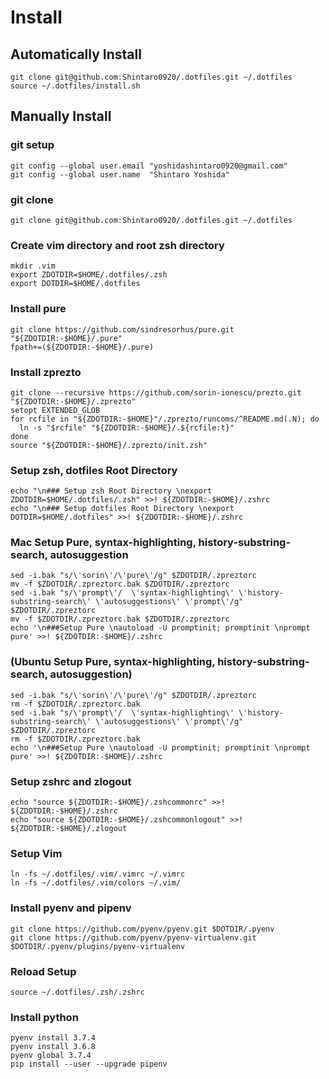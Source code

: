 # Install 
## Automatically Install
```
git clone git@github.com:Shintaro0920/.dotfiles.git ~/.dotfiles
source ~/.dotfiles/install.sh 
```
## Manually Install
### git setup
```
git config --global user.email "yoshidashintaro0920@gmail.com"
git config --global user.name  "Shintaro Yoshida" 
```
### git clone 
```
git clone git@github.com:Shintaro0920/.dotfiles.git ~/.dotfiles
```
### Create vim directory and root zsh directory
```
mkdir .vim
export ZDOTDIR=$HOME/.dotfiles/.zsh
export DOTDIR=$HOME/.dotfiles
```

### Install pure
```
git clone https://github.com/sindresorhus/pure.git "${ZDOTDIR:-$HOME}/.pure"
fpath+=(${ZDOTDIR:-$HOME}/.pure)
```

### Install zprezto
```
git clone --recursive https://github.com/sorin-ionescu/prezto.git "${ZDOTDIR:-$HOME}/.zprezto"
setopt EXTENDED_GLOB
for rcfile in "${ZDOTDIR:-$HOME}"/.zprezto/runcoms/^README.md(.N); do
  ln -s "$rcfile" "${ZDOTDIR:-$HOME}/.${rcfile:t}"
done
source "${ZDOTDIR:-$HOME}/.zprezto/init.zsh" 
```

### Setup zsh, dotfiles Root Directory 
```
echo "\n### Setup zsh Root Directory \nexport ZDOTDIR=$HOME/.dotfiles/.zsh" >>! ${ZDOTDIR:-$HOME}/.zshrc
echo "\n### Setup dotfiles Root Directory \nexport DOTDIR=$HOME/.dotfiles" >>! ${ZDOTDIR:-$HOME}/.zshrc 
```

### __Mac__ Setup Pure, syntax-highlighting, history-substring-search, autosuggestion
```
sed -i.bak "s/\'sorin\'/\'pure\'/g" $ZDOTDIR/.zpreztorc
mv -f $ZDOTDIR/.zpreztorc.bak $ZDOTDIR/.zpreztorc
sed -i.bak "s/\'prompt\'/  \'syntax-highlighting\' \'history-substring-search\' \'autosuggestions\' \'prompt\'/g" $ZDOTDIR/.zpreztorc 
mv -f $ZDOTDIR/.zpreztorc.bak $ZDOTDIR/.zpreztorc 
echo '\n###Setup Pure \nautoload -U promptinit; promptinit \nprompt pure' >>! ${ZDOTDIR:-$HOME}/.zshrc
```
### (__Ubuntu__ Setup Pure, syntax-highlighting, history-substring-search, autosuggestion)
```
sed -i.bak "s/\'sorin\'/\'pure\'/g" $ZDOTDIR/.zpreztorc
rm -f $ZDOTDIR/.zpreztorc.bak 
sed -i.bak "s/\'prompt\'/  \'syntax-highlighting\' \'history-substring-search\' \'autosuggestions\' \'prompt\'/g" $ZDOTDIR/.zpreztorc
rm -f $ZDOTDIR/.zpreztorc.bak 
echo '\n###Setup Pure \nautoload -U promptinit; promptinit \nprompt pure' >>! ${ZDOTDIR:-$HOME}/.zshrc
```                                                                                                                                    
### Setup zshrc and zlogout
```
echo "source ${ZDOTDIR:-$HOME}/.zshcommonrc" >>! ${ZDOTDIR:-$HOME}/.zshrc
echo "source ${ZDOTDIR:-$HOME}/.zshcommonlogout" >>! ${ZDOTDIR:-$HOME}/.zlogout
```

### Setup Vim
```
ln -fs ~/.dotfiles/.vim/.vimrc ~/.vimrc
ln -fs ~/.dotfiles/.vim/colors ~/.vim/
```

### Install pyenv and pipenv
```
git clone https://github.com/pyenv/pyenv.git $DOTDIR/.pyenv
git clone https://github.com/pyenv/pyenv-virtualenv.git $DOTDIR/.pyenv/plugins/pyenv-virtualenv
```

### Reload Setup
```
source ~/.dotfiles/.zsh/.zshrc
```

### Install python
```
pyenv install 3.7.4
pyenv install 3.6.8
pyenv global 3.7.4
pip install --user --upgrade pipenv
```
